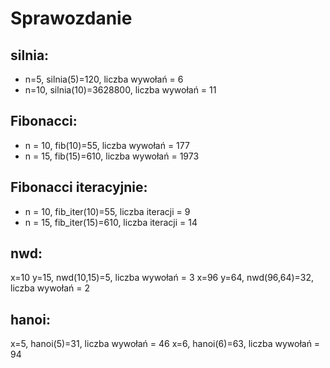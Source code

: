 # Sprawozdanie

## silnia: - n=5, silnia(5)=120, liczba wywołań = 6- n=10, silnia(10)=3628800, liczba wywołań = 11


## Fibonacci: 
- n = 10, fib(10)=55, liczba wywołań = 177
- n = 15, fib(15)=610, liczba wywołań = 1973


## Fibonacci iteracyjnie: - n = 10, fib_iter(10)=55, liczba iteracji = 9- n = 15, fib_iter(15)=610, liczba iteracji = 14

## nwd: x=10 y=15, nwd(10,15)=5, liczba wywołań = 3x=96 y=64, nwd(96,64)=32, liczba wywołań = 2

## hanoi: x=5, hanoi(5)=31, liczba wywołań = 46x=6, hanoi(6)=63, liczba wywołań = 94